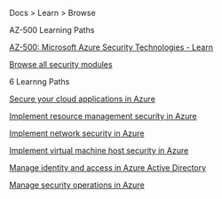 Docs  > Learn >  Browse  

AZ-500 Learning Paths

  <a href="https://docs.microsoft.com/en-us/learn/certifications/exams/az-500">AZ-500: Microsoft Azure Security Technologies - Learn</a>
  
  <a href="https://docs.microsoft.com/en-us/learn/browse/?term=security">Browse all security modules</a>
  

6 Learnng Paths

  <a href="https://docs.microsoft.com/learn/paths/secure-your-cloud-apps/">Secure your cloud applications in Azure</a>

  <a href="https://docs.microsoft.com/learn/paths/implement-resource-mgmt-security/">Implement resource management security in Azure</a>

  <a href="https://docs.microsoft.com/learn/paths/implement-network-security/">Implement network security in Azure</a>

  <a href="https://docs.microsoft.com/learn/paths/implement-host-security/">Implement virtual machine host security in Azure</a>

  <a href="https://docs.microsoft.com/learn/paths/manage-identity-and-access/">Manage identity and access in Azure Active Directory</a>

  <a href="https://docs.microsoft.com/learn/paths/manage-security-operations/">Manage security operations in Azure</a>



<a href=""></a>
<a href=""></a>
<a href=""></a>
<a href=""></a>
<a href=""></a>
